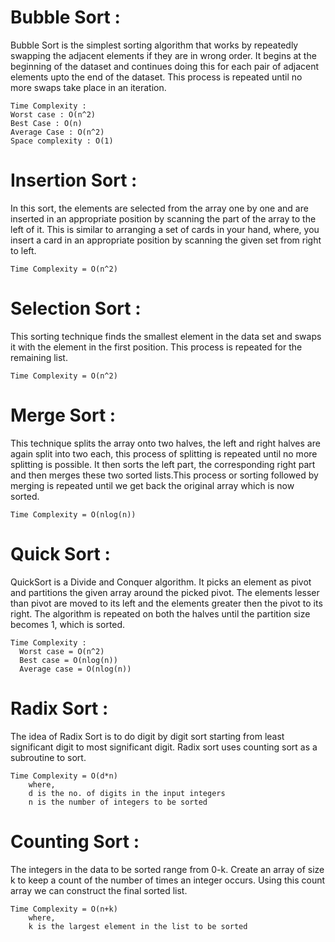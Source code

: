 # Bubble Sort :
  
Bubble Sort is the simplest sorting algorithm that works by repeatedly swapping the adjacent elements if they are in wrong order. It begins at the beginning of the dataset and continues doing this for each pair of adjacent elements upto the end of the dataset. This process is repeated until no more swaps take place in an iteration.  

```  
Time Complexity :
Worst case : O(n^2)
Best Case : O(n)
Average Case : O(n^2)
Space complexity : O(1)
```
# Insertion Sort :
  
In this sort, the elements are selected from the array one by one and are inserted in an appropriate position by scanning the part of the array to the left of it. This is similar to arranging a set of cards in your hand, where, you insert a card in an appropriate position by scanning the given set from right to left.
    
```
Time Complexity = O(n^2)
```

# Selection Sort :
  
This sorting technique finds the smallest element in the data set and swaps it with the element in the first position. This process is repeated for the remaining list.
  
```
Time Complexity = O(n^2)
```

# Merge Sort : 
  
This technique splits the array onto two halves, the left and right halves are again split into two each, this process of splitting is repeated until no more splitting is possible. It then sorts the left part, the corresponding right part and then merges these two sorted lists.This process or sorting followed by merging is repeated until we get back the original array which is now sorted. 
  
```
Time Complexity = O(nlog(n))
```  
# Quick Sort :
  
QuickSort is a Divide and Conquer algorithm. It picks an element as pivot and partitions the given array around the picked pivot. The elements lesser than pivot are moved to its left and the elements greater then the pivot to its right. The algorithm is repeated on both the halves until the partition size becomes 1, which is sorted.  
  
```  
Time Complexity :  
  Worst case = O(n^2)  
  Best case = O(nlog(n))  
  Average case = O(nlog(n))
```

# Radix Sort :  
  
The idea of Radix Sort is to do digit by digit sort starting from least significant digit to most significant digit. Radix sort uses counting sort as a subroutine to sort.
  
```
Time Complexity = O(d*n)
    where,
    d is the no. of digits in the input integers
    n is the number of integers to be sorted
```  

# Counting Sort :
  
The integers in the data to be sorted range from 0-k. Create an array of size k to keep a count of the number of times an integer occurs. Using this count array we can construct the final sorted list.
  
```
Time Complexity = O(n+k)
    where,
    k is the largest element in the list to be sorted
```
